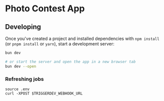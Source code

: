 # Photo Contest App

## Developing

Once you've created a project and installed dependencies with `npm install` (or `pnpm install` or `yarn`), start a development server:

```bash
bun dev

# or start the server and open the app in a new browser tab
bun dev --open
```

### Refreshing jobs

```
source .env
curl -XPOST $TRIGGERDEV_WEBHOOK_URL
```
